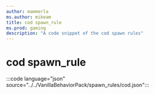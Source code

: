 ```yaml
---
author: mammerla
ms.author: mikeam
title: cod spawn_rule
ms.prod: gaming
description: "A code snippet of the cod spawn rules"
---
```


# cod spawn_rule

:::code language="json" source="../../VanillaBehaviorPack/spawn_rules/cod.json":::
